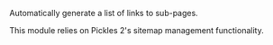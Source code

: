 Automatically generate a list of links to sub-pages.

This module relies on Pickles 2's sitemap management functionality.
